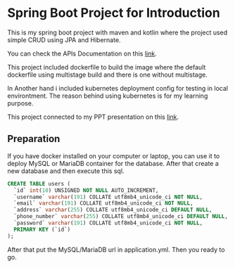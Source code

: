 # Spring Boot Project for Introduction

This is my spring boot project with maven and kotlin where the project used simple CRUD using JPA and Hibernate. 

You can check the APIs Documentation on this [link](https://documenter.getpostman.com/view/5831343/UVsPQ5XZ).

This project included dockerfile to build the image where the default dockerfile using multistage build and there is one without multistage. 

In Another hand i included kubernetes deployment config for testing in local environtment. The reason behind using kubernetes is for my learning purpose.

This project connected to my PPT presentation on this [link](https://docs.google.com/presentation/d/1AY2srBH3NSf40DrH-2_ibw36vs5sgj5bgh-Ei8d4ifA/edit?usp=sharing).

## Preparation

If you have docker installed on your computer or laptop, 
you can use it to deploy MySQL or MariaDB container for the database. 
After that create a new database and then execute this sql.

```sql
CREATE TABLE users (
  `id` int(10) UNSIGNED NOT NULL AUTO_INCREMENT,
  `username` varchar(191) COLLATE utf8mb4_unicode_ci NOT NULL,
  `email` varchar(191) COLLATE utf8mb4_unicode_ci NOT NULL,
  `address` varchar(255) COLLATE utf8mb4_unicode_ci DEFAULT NULL,
  `phone_number` varchar(255) COLLATE utf8mb4_unicode_ci DEFAULT NULL,
  `password` varchar(191) COLLATE utf8mb4_unicode_ci NOT NULL,
  PRIMARY KEY (`id`)
);
```

After that put the MySQL/MariaDB url in application.yml. 
Then you ready to go.